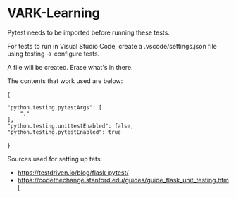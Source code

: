 # VARK-Learning

Pytest needs to be imported before running these tests.

For tests to run in Visual Studio Code, create a .vscode/settings.json file using testing -> configure tests.

A file will be created. Erase what's in there. 

The contents that work used are below:

{

    "python.testing.pytestArgs": [
        "."
    ],
    "python.testing.unittestEnabled": false,
    "python.testing.pytestEnabled": true

}


Sources used for setting up tets:
- https://testdriven.io/blog/flask-pytest/
- https://codethechange.stanford.edu/guides/guide_flask_unit_testing.html
